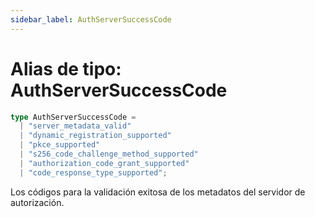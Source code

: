 ```yaml
---
sidebar_label: AuthServerSuccessCode
---
```


# Alias de tipo: AuthServerSuccessCode

```ts
type AuthServerSuccessCode = 
  | "server_metadata_valid"
  | "dynamic_registration_supported"
  | "pkce_supported"
  | "s256_code_challenge_method_supported"
  | "authorization_code_grant_supported"
  | "code_response_type_supported";
```

Los códigos para la validación exitosa de los metadatos del servidor de autorización.